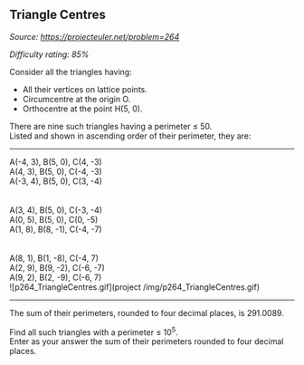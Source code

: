 Triangle Centres
----------------

*Source: https://projecteuler.net/problem=264*


*Difficulty rating: 85%*

Consider all the triangles having:

-   All their vertices on lattice points.
-   Circumcentre at the origin O.
-   Orthocentre at the point H(5, 0).

There are nine such triangles having a perimeter ≤ 50.\
 Listed and shown in ascending order of their perimeter, they are:

  ------------------------------------ ------------------------------------
  A(-4, 3), B(5, 0), C(4, -3)\
   A(4, 3), B(5, 0), C(-4, -3)\
   A(-3, 4), B(5, 0), C(3, -4)\
  \
  \
   A(3, 4), B(5, 0), C(-3, -4)\
   A(0, 5), B(5, 0), C(0, -5)\
   A(1, 8), B(8, -1), C(-4, -7)\
  \
  \
   A(8, 1), B(1, -8), C(-4, 7)\
   A(2, 9), B(9, -2), C(-6, -7)\
   A(9, 2), B(2, -9), C(-6, 7)\
  ![p264\_TriangleCentres.gif](project
  /img/p264_TriangleCentres.gif)
  ------------------------------------ ------------------------------------

The sum of their perimeters, rounded to four decimal places, is
291.0089.

Find all such triangles with a perimeter ≤ 10<sup>5</sup>.\
 Enter as your answer the sum of their perimeters rounded to four
decimal places.
